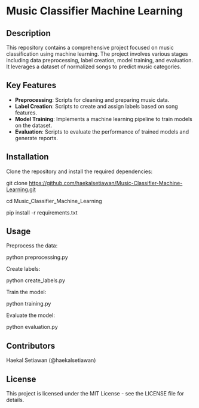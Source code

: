 # Music Classifier Machine Learning

## Description
This repository contains a comprehensive project focused on music classification using machine learning. The project involves various stages including data preprocessing, label creation, model training, and evaluation. It leverages a dataset of normalized songs to predict music categories.

## Key Features
- **Preprocessing**: Scripts for cleaning and preparing music data.
- **Label Creation**: Scripts to create and assign labels based on song features.
- **Model Training**: Implements a machine learning pipeline to train models on the dataset.
- **Evaluation**: Scripts to evaluate the performance of trained models and generate reports.

## Installation
Clone the repository and install the required dependencies:

git clone https://github.com/haekalsetiawan/Music-Classifier-Machine-Learning.git

cd Music_Classifier_Machine_Learning

pip install -r requirements.txt

## Usage
Preprocess the data:

python preprocessing.py

Create labels:

python create_labels.py

Train the model:

python training.py

Evaluate the model:

python evaluation.py

## Contributors
Haekal Setiawan (@haekalsetiawan)

## License
This project is licensed under the MIT License - see the LICENSE file for details.
